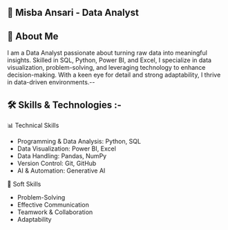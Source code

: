 ## 🚀 Misba Ansari - Data Analyst

## 📌 About Me

I am a Data Analyst passionate about turning raw data into meaningful insights. Skilled in SQL, Python, Power BI, and Excel, I specialize in data visualization, problem-solving, and leveraging technology to enhance decision-making. With a keen eye for detail and strong adaptability, I thrive in data-driven environments.--


## 🛠 Skills & Technologies :-

📊 Technical Skills
- Programming & Data Analysis: Python, SQL
- Data Visualization: Power BI, Excel
- Data Handling: Pandas, NumPy
- Version Control: Git, GitHub
- AI & Automation: Generative AI

🎯 Soft Skills
- Problem-Solving
- Effective Communication
- Teamwork & Collaboration
- Adaptability
